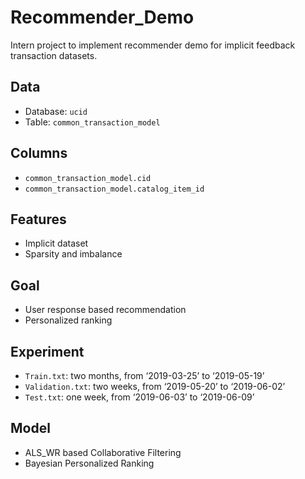 # Recommender_Demo
Intern project to implement recommender demo for implicit feedback transaction datasets.

## Data
- Database: `ucid`
- Table: `common_transaction_model`

## Columns
- `common_transaction_model.cid`
- `common_transaction_model.catalog_item_id`

## Features
- Implicit dataset
- Sparsity and imbalance

## Goal
- User response based recommendation
- Personalized ranking

## Experiment
- `Train.txt`: two months, from ‘2019-03-25’ to ‘2019-05-19’
- `Validation.txt`: two weeks, from ‘2019-05-20’ to ‘2019-06-02’
- `Test.txt`: one week, from ‘2019-06-03’ to ‘2019-06-09’

## Model
- ALS_WR based Collaborative Filtering
- Bayesian Personalized Ranking
